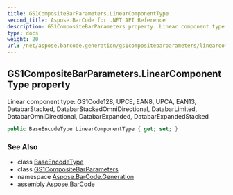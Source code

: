 ```yaml
---
title: GS1CompositeBarParameters.LinearComponentType
second_title: Aspose.BarCode for .NET API Reference
description: GS1CompositeBarParameters property. Linear component type GS1Code128 UPCE EAN8 UPCA EAN13 DatabarStacked DatabarStackedOmniDirectional DatabarLimited DatabarOmniDirectional DatabarExpanded DatabarExpandedStacked
type: docs
weight: 20
url: /net/aspose.barcode.generation/gs1compositebarparameters/linearcomponenttype/
---
```

## GS1CompositeBarParameters.LinearComponentType property

Linear component type: GS1Code128, UPCE, EAN8, UPCA, EAN13, DatabarStacked, DatabarStackedOmniDirectional, DatabarLimited, DatabarOmniDirectional, DatabarExpanded, DatabarExpandedStacked

```csharp
public BaseEncodeType LinearComponentType { get; set; }
```

### See Also

* class [BaseEncodeType](../../baseencodetype/)
* class [GS1CompositeBarParameters](../)
* namespace [Aspose.BarCode.Generation](../../../aspose.barcode.generation/)
* assembly [Aspose.BarCode](../../../)


